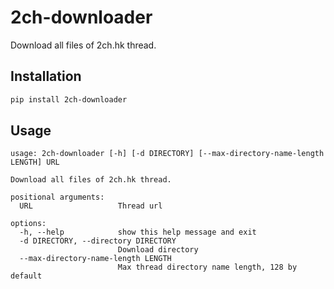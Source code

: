 # 2ch-downloader

Download all files of 2ch.hk thread.

## Installation

``` sh
pip install 2ch-downloader
```

## Usage

```
usage: 2ch-downloader [-h] [-d DIRECTORY] [--max-directory-name-length LENGTH] URL

Download all files of 2ch.hk thread.

positional arguments:
  URL                   Thread url

options:
  -h, --help            show this help message and exit
  -d DIRECTORY, --directory DIRECTORY
                        Download directory
  --max-directory-name-length LENGTH
                        Max thread directory name length, 128 by default
```


